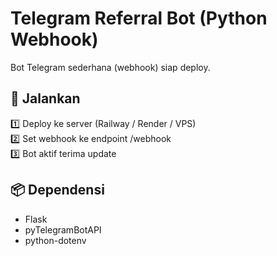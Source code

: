 # Telegram Referral Bot (Python Webhook)

Bot Telegram sederhana (webhook) siap deploy.

## 🚀 Jalankan
1️⃣ Deploy ke server (Railway / Render / VPS)  
2️⃣ Set webhook ke endpoint /webhook  
3️⃣ Bot aktif terima update

## 📦 Dependensi
- Flask
- pyTelegramBotAPI
- python-dotenv
